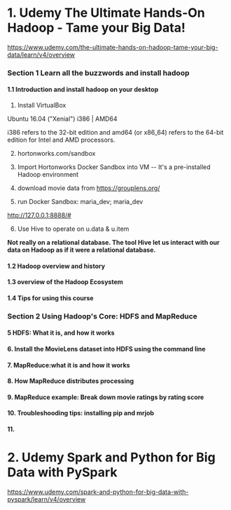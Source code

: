 # 1. Udemy The Ultimate Hands-On Hadoop - Tame your Big Data! 

https://www.udemy.com/the-ultimate-hands-on-hadoop-tame-your-big-data/learn/v4/overview

### Section 1 Learn all the buzzwords and install hadoop

#### 1.1 Introduction and install hadoop on your desktop

1. Install VirtualBox

Ubuntu 16.04 ("Xenial")  i386 |  AMD64

i386 refers to the 32-bit edition and amd64 (or x86_64) refers to the 64-bit edition for Intel and AMD processors. 

2. hortonworks.com/sandbox

3. Import Hortonworks Docker Sandbox into VM -- It's a pre-installed Hadoop environment

4. download movie data from https://grouplens.org/

5. run Docker Sandbox: maria_dev; maria_dev

http://127.0.0.1:8888/#

6. Use Hive to operate on u.data & u.item

**Not really on a relational database. The tool Hive let us interact with our data on Hadoop as if it were a relational database.**


#### 1.2 Hadoop overview and history


#### 1.3 overview of the Hadoop Ecosystem


#### 1.4 Tips for using this course

### Section 2 Using Hadoop's Core: HDFS and MapReduce

#### 5 HDFS: What it is, and how it works

#### 6. Install the MovieLens dataset into HDFS using the command line

#### 7. MapReduce:what it is and how it works

#### 8. How MapReduce distributes processing

#### 9. MapReduce example: Break down movie ratings by rating score

#### 10. Troubleshooding tips: installing pip and mrjob

#### 11. 

# 2. Udemy Spark and Python for Big Data with PySpark

https://www.udemy.com/spark-and-python-for-big-data-with-pyspark/learn/v4/overview
